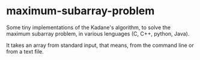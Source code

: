# maximum-subarray-problem
Some tiny implementations of the Kadane's algorithm, to solve the maximum subarray problem,
in various lenguages (C, C++, python, Java).

It takes an array from standard input, that means, from the command line or from a text file.